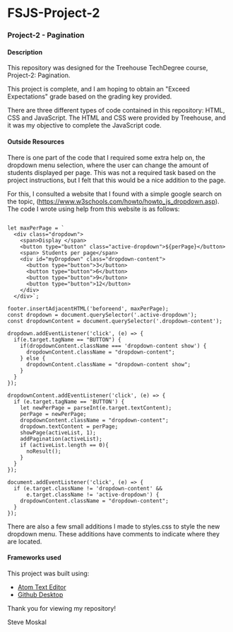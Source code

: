 # FSJS-Project-2
### Project-2 - Pagination

#### Description

This repository was designed for the Treehouse TechDegree course, Project-2: Pagination.

This project is complete, and I am hoping to obtain an "Exceed Expectations" grade based on the grading key provided.

There are three different types of code contained in this repository: HTML, CSS and JavaScript. The HTML and CSS were provided by Treehouse, and it was my objective to complete the JavaScript code.

#### Outside Resources

There is one part of the code that I required some extra help on, the dropdown menu selection, where the user can change the amount of students displayed per page. This was not a required task based on the project instructions, but I felt that this would be a nice addition to the page.

For this, I consulted a website that I found with a simple google search on the topic, (https://www.w3schools.com/howto/howto_js_dropdown.asp). The code I wrote using help from this website is as follows:

```

let maxPerPage = `
  <div class="dropdown">
    <span>Display </span>
    <button type="button" class="active-dropdown">${perPage}</button>
    <span> Students per page</span>
    <div id="myDropdown" class="dropdown-content">
      <button type="button">3</button>
      <button type="button">6</button>
      <button type="button">9</button>
      <button type="button">12</button>
    </div>
  </div>`;

footer.insertAdjacentHTML('beforeend', maxPerPage);
const dropdown = document.querySelector('.active-dropdown');
const dropdownContent = document.querySelector('.dropdown-content');

dropdown.addEventListener('click', (e) => {
  if(e.target.tagName == "BUTTON") {
    if(dropdownContent.className === 'dropdown-content show') {
      dropdownContent.className = "dropdown-content";
    } else {
      dropdownContent.className = "dropdown-content show";
    }
  }
});

dropdownContent.addEventListener('click', (e) => {
  if (e.target.tagName == 'BUTTON') {
    let newPerPage = parseInt(e.target.textContent);
    perPage = newPerPage;
    dropdownContent.className = "dropdown-content";
    dropdown.textContent = perPage;
    showPage(activeList, 1);
    addPagination(activeList);
    if (activeList.length == 0){
      noResult();
    }
  }
});

document.addEventListener('click', (e) => {
  if (e.target.className != 'dropdown-content' &&
      e.target.className != 'active-dropdown') {
    dropdownContent.className = "dropdown-content";
  }
});

```

There are also a few small additions I made to styles.css to style the new dropdown menu. These additions have comments to indicate where they are located.

#### Frameworks used

This project was built using:
  - [Atom Text Editor](https://atom.io)
  - [Github Desktop](https://desktop.github.com)

Thank you for viewing my repository!

Steve Moskal
